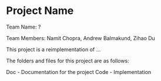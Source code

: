 # Project Name

Team Name: ?

Team Members: Namit Chopra, Andrew Balmakund, Zihao Du


This project is a reimplementation of ...

The folders and files for this project are as follows:

Doc - Documentation for the project
Code - Implementation
